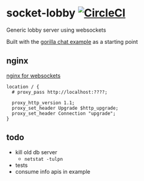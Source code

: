 # socket-lobby [![CircleCI](https://circleci.com/gh/mpaulweeks/socket-lobby/tree/master.svg?style=svg)](https://circleci.com/gh/mpaulweeks/socket-lobby/tree/master)

Generic lobby server using websockets

Built with the [gorilla chat example](https://github.com/gorilla/websocket/tree/master/examples/chat) as a starting point

## nginx

[nginx for websockets](https://www.nginx.com/blog/websocket-nginx/)

```
location / {
  # proxy_pass http://localhost:????;

  proxy_http_version 1.1;
  proxy_set_header Upgrade $http_upgrade;
  proxy_set_header Connection "upgrade";
}
```

## todo

- kill old db server
  - `netstat -tulpn`
- tests
- consume info apis in example
